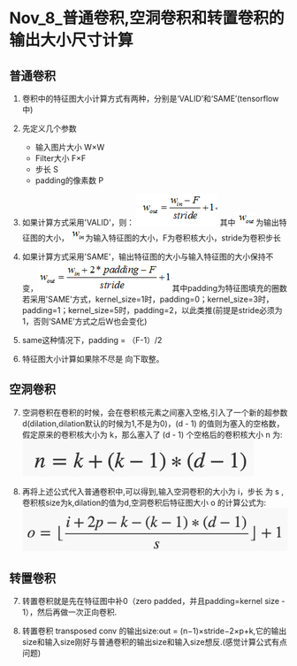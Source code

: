 Nov_8_普通卷积,空洞卷积和转置卷积的输出大小尺寸计算
====

普通卷积
----

1. 卷积中的特征图大小计算方式有两种，分别是‘VALID’和‘SAME’(tensorflow中)

2. 先定义几个参数
	- 输入图片大小 W×W
	- Filter大小 F×F
	- 步长 S
	- padding的像素数 P

3. 如果计算方式采用'VALID'，则：
![](./images/f1.png)
其中![](./images/f2.png)为输出特征图的大小，![](./images/f3.png)为输入特征图的大小，F为卷积核大小，stride为卷积步长

4. 如果计算方式采用'SAME'，输出特征图的大小与输入特征图的大小保持不变，![](./images/f4.png)其中padding为特征图填充的圈数
若采用'SAME'方式，kernel_size=1时，padding=0；kernel_size=3时，padding=1；kernel_size=5时，padding=2，以此类推(前提是stride必须为1，否则‘SAME’方式之后W也会变化)

5. same这种情况下，padding = （F-1）/2

6. 特征图大小计算如果除不尽是 向下取整。

空洞卷积
----

7. 空洞卷积在卷积的时候，会在卷积核元素之间塞入空格,引入了一个新的超参数 d(dilation,dilation默认的时候为1,不是为0)，(d - 1) 的值则为塞入的空格数，假定原来的卷积核大小为 k，那么塞入了 (d - 1) 个空格后的卷积核大小 n 为:![](./images/dilation1.webp)

8. 再将上述公式代入普通卷积中,可以得到,输入空洞卷积的大小为 i，步长 为 s ,卷积核size为k,dilation的值为d,空洞卷积后特征图大小 o 的计算公式为:![](./images/dilation2.webp)

转置卷积
----
7. 转置卷积就是先在特征图中补0（zero padded，并且padding=kernel size - 1），然后再做一次正向卷积.

8. 转置卷积 transposed conv 的输出size:out = (n−1)×stride−2×p+k,它的输出size和输入size刚好与普通卷积的输出size和输入size想反.(感觉计算公式有点问题)
